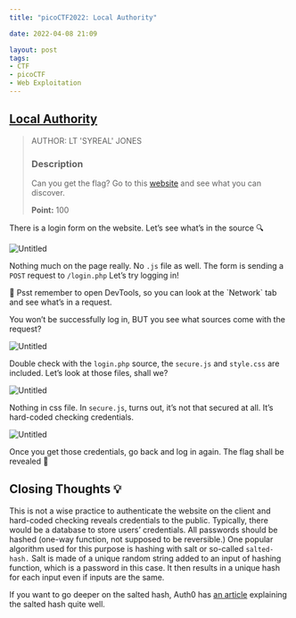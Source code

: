 ```yaml
---
title: "picoCTF2022: Local Authority"

date: 2022-04-08 21:09

layout: post
tags: 
- CTF
- picoCTF
- Web Exploitation
---
```


## [Local Authority](https://play.picoctf.org/practice/challenge/278?category=1&originalEvent=70&page=1)

> AUTHOR: LT 'SYREAL' JONES
> 
> 
> ### Description
> 
> Can you get the flag?
> Go to this [website](http://saturn.picoctf.net:65317/) and see what you can discover.
> 
> **Point:** 100
> 

There is a login form on the website. Let’s see what’s in the source 🔍

![Untitled](/assets/posts/2022-03-29-picoCTF2022%20~%20whoop%2C%20my%20first%20CTF%20%F0%9F%9A%80/2022-04-08-picoCTF2022-Local-Authority/Untitled.png)

Nothing much on the page really. No `.js` file as well. The form is sending a `POST` request to `/login.php` Let’s try logging in!

<aside>
🤫 Psst remember to open DevTools, so you can look at the `Network` tab and see what’s in a request.

</aside>

You won’t be successfully log in, BUT you see what sources come with the request?

![Untitled](/assets/posts/2022-03-29-picoCTF2022%20~%20whoop%2C%20my%20first%20CTF%20%F0%9F%9A%80/2022-04-08-picoCTF2022-Local-Authority/Untitled%201.png)

Double check with the `login.php` source, the `secure.js` and `style.css` are included. Let’s look at those files, shall we?

![Untitled](/assets/posts/2022-03-29-picoCTF2022%20~%20whoop%2C%20my%20first%20CTF%20%F0%9F%9A%80/2022-04-08-picoCTF2022-Local-Authority/Untitled%202.png)

Nothing in css file. In `secure.js`, turns out, it’s not that secured at all. It’s hard-coded checking credentials. 

![Untitled](/assets/posts/2022-03-29-picoCTF2022%20~%20whoop%2C%20my%20first%20CTF%20%F0%9F%9A%80/2022-04-08-picoCTF2022-Local-Authority/Untitled%203.png)

Once you get those credentials, go back and log in again. The flag shall be revealed 🚩 

## Closing Thoughts 💡

This is not a wise practice to authenticate the website on the client and hard-coded checking reveals credentials to the public. Typically, there would be a database to store users’ credentials. All passwords should be hashed (one-way function, not supposed to be reversible.) One popular algorithm used for this purpose is hashing with salt or so-called `salted-hash.` Salt is made of a unique random string added to an input of hashing function, which is a password in this case. It then results in a unique hash for each input even if inputs are the same.

If you want to go deeper on the salted hash, Auth0 has [an article](https://auth0.com/blog/adding-salt-to-hashing-a-better-way-to-store-passwords/) explaining the salted hash quite well.